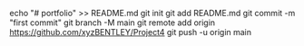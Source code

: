 echo "# portfolio" >> README.md
git init
git add README.md
git commit -m "first commit"
git branch -M main
git remote add origin https://github.com/xyzBENTLEY/Project4
git push -u origin main
